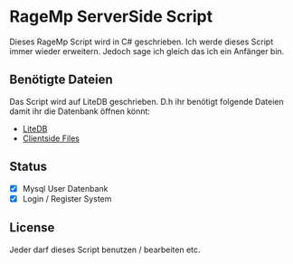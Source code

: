 # RageMp ServerSide Script 

Dieses RageMp Script wird in C# geschrieben. Ich werde dieses Script immer wieder erweitern.
Jedoch sage ich gleich das ich ein Anfänger bin.

## Benötigte Dateien
Das Script wird auf LiteDB geschrieben. D.h ihr benötigt folgende Dateien damit ihr die Datenbank öffnen könnt:
- [LiteDB](https://www.github.com/julianpaulozzi/LiteDbExplorer/releases/download/0.8.4.3/LiteDbExplorer_0.8.4.3.zip)
- [Clientside Files]()

## Status
- [x] Mysql User Datenbank
- [x] Login / Register System

## License
Jeder darf dieses Script benutzen / bearbeiten etc.

